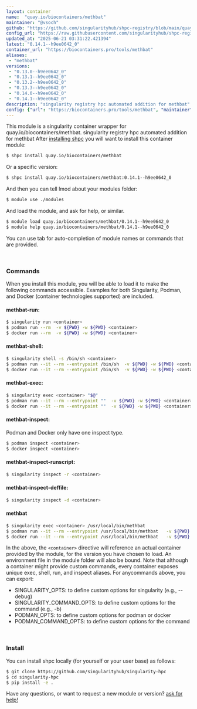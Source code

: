 ```yaml
---
layout: container
name:  "quay.io/biocontainers/methbat"
maintainer: "@vsoch"
github: "https://github.com/singularityhub/shpc-registry/blob/main/quay.io/biocontainers/methbat/container.yaml"
config_url: "https://raw.githubusercontent.com/singularityhub/shpc-registry/main/quay.io/biocontainers/methbat/container.yaml"
updated_at: "2025-06-21 03:31:22.421394"
latest: "0.14.1--h9ee0642_0"
container_url: "https://biocontainers.pro/tools/methbat"
aliases:
 - "methbat"
versions:
 - "0.13.0--h9ee0642_0"
 - "0.13.1--h9ee0642_0"
 - "0.13.2--h9ee0642_0"
 - "0.13.3--h9ee0642_0"
 - "0.14.0--h9ee0642_0"
 - "0.14.1--h9ee0642_0"
description: "singularity registry hpc automated addition for methbat"
config: {"url": "https://biocontainers.pro/tools/methbat", "maintainer": "@vsoch", "description": "singularity registry hpc automated addition for methbat", "latest": {"0.14.1--h9ee0642_0": "sha256:570ed4854ccc725b1b073c3bb6342c2b80e0141b682dde1860cccae9b51edee1"}, "tags": {"0.13.0--h9ee0642_0": "sha256:e8407f90e58ccad8deffed54d164c696e058e84233a61ef5abde3d9ff654ebbf", "0.13.1--h9ee0642_0": "sha256:09a72f141f2858fc1a933ff72bb8105c86693edffa2596c99477cf80bc874068", "0.13.2--h9ee0642_0": "sha256:aa641e65ad03f9688ec36adcb69b2f36fbee84a1af3ddaa7a6ef49fe9bf67650", "0.13.3--h9ee0642_0": "sha256:4437ddbc1d625317b1312ccb93065ea9d70c8ae9ef699d112df5f36d2098604f", "0.14.0--h9ee0642_0": "sha256:4ebfc97b126909e2de114fb27d71a8efbdc306551297b52734e90a886910ec01", "0.14.1--h9ee0642_0": "sha256:570ed4854ccc725b1b073c3bb6342c2b80e0141b682dde1860cccae9b51edee1"}, "docker": "quay.io/biocontainers/methbat", "aliases": {"methbat": "/usr/local/bin/methbat"}}
---
```


This module is a singularity container wrapper for quay.io/biocontainers/methbat.
singularity registry hpc automated addition for methbat
After [installing shpc](#install) you will want to install this container module:


```bash
$ shpc install quay.io/biocontainers/methbat
```

Or a specific version:

```bash
$ shpc install quay.io/biocontainers/methbat:0.14.1--h9ee0642_0
```

And then you can tell lmod about your modules folder:

```bash
$ module use ./modules
```

And load the module, and ask for help, or similar.

```bash
$ module load quay.io/biocontainers/methbat/0.14.1--h9ee0642_0
$ module help quay.io/biocontainers/methbat/0.14.1--h9ee0642_0
```

You can use tab for auto-completion of module names or commands that are provided.

<br>

### Commands

When you install this module, you will be able to load it to make the following commands accessible.
Examples for both Singularity, Podman, and Docker (container technologies supported) are included.

#### methbat-run:

```bash
$ singularity run <container>
$ podman run --rm  -v ${PWD} -w ${PWD} <container>
$ docker run --rm  -v ${PWD} -w ${PWD} <container>
```

#### methbat-shell:

```bash
$ singularity shell -s /bin/sh <container>
$ podman run --it --rm --entrypoint /bin/sh  -v ${PWD} -w ${PWD} <container>
$ docker run --it --rm --entrypoint /bin/sh  -v ${PWD} -w ${PWD} <container>
```

#### methbat-exec:

```bash
$ singularity exec <container> "$@"
$ podman run --it --rm --entrypoint ""  -v ${PWD} -w ${PWD} <container> "$@"
$ docker run --it --rm --entrypoint ""  -v ${PWD} -w ${PWD} <container> "$@"
```

#### methbat-inspect:

Podman and Docker only have one inspect type.

```bash
$ podman inspect <container>
$ docker inspect <container>
```

#### methbat-inspect-runscript:

```bash
$ singularity inspect -r <container>
```

#### methbat-inspect-deffile:

```bash
$ singularity inspect -d <container>
```


#### methbat

```bash
$ singularity exec <container> /usr/local/bin/methbat
$ podman run --it --rm --entrypoint /usr/local/bin/methbat   -v ${PWD} -w ${PWD} <container> -c " $@"
$ docker run --it --rm --entrypoint /usr/local/bin/methbat   -v ${PWD} -w ${PWD} <container> -c " $@"
```



In the above, the `<container>` directive will reference an actual container provided
by the module, for the version you have chosen to load. An environment file in the
module folder will also be bound. Note that although a container
might provide custom commands, every container exposes unique exec, shell, run, and
inspect aliases. For anycommands above, you can export:

 - SINGULARITY_OPTS: to define custom options for singularity (e.g., --debug)
 - SINGULARITY_COMMAND_OPTS: to define custom options for the command (e.g., -b)
 - PODMAN_OPTS: to define custom options for podman or docker
 - PODMAN_COMMAND_OPTS: to define custom options for the command

<br>

### Install

You can install shpc locally (for yourself or your user base) as follows:

```bash
$ git clone https://github.com/singularityhub/singularity-hpc
$ cd singularity-hpc
$ pip install -e .
```

Have any questions, or want to request a new module or version? [ask for help!](https://github.com/singularityhub/singularity-hpc/issues)